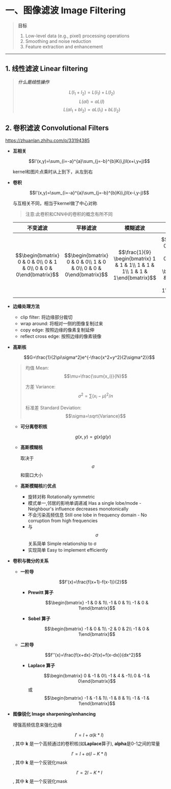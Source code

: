 # 一、图像滤波 Image Filtering

> **目标**
>
> 1. Low-level data (e.g., pixel) processing operations
> 2. Smoothing and noise reduction
> 3. Feature extraction and enhancement

---

## 1. 线性滤波 Linear filtering

> ***什么是线性操作***
>
> $$L(I_1+I_2)=L(I_1)+L(I_2)$$
> $$L(aI)=aL(I)$$
> $$L(aI_1+bI_2)=aL(I_1)+bL(I_2)$$

## 2. 卷积滤波 Convolutional Filters

https://zhuanlan.zhihu.com/p/33194385

- **互相关**

	$$I'(x,y)=\sum_{i=-a}^{a}\sum_{j=-b}^{b}K(i,j)I(x+i,y+j)$$

	kernel和图片点乘时从上到下，从左到右

- **卷积**

	$$I'(x,y)=\sum_{i=-a}^{a}\sum_{j=-b}^{b}K(i,j)I(x-i,y-j)$$

	与互相关不同，相当于kernel做了中心对称

	> 注意:此卷积和CNN中的卷积的概念有所不同

	|                           不变滤波                           |                           平移滤波                           |                           模糊滤波                           |                           锐化滤波                           |
	| :----------------------------------------------------------: | :----------------------------------------------------------: | :----------------------------------------------------------: | :----------------------------------------------------------: |
	| $$\begin{bmatrix} 0 & 0 & 0\\ 0 & 1 & 0\\ 0 & 0 & 0\end{bmatrix}$$ | $$\begin{bmatrix} 0 & 0 & 0\\ 1 & 0 & 0\\ 0 & 0 & 0\end{bmatrix}$$ | $$\frac{1}{9} \begin{bmatrix} 1 & 1 & 1\\ 1 & 1 & 1\\ 1 & 1 & 1\end{bmatrix}$$ | $$\begin{bmatrix} 0 & 0 & 0\\ 0 & 2 & 0\\ 0 & 0 & 0\end{bmatrix}-\frac{1}{9} \begin{bmatrix} 1 & 1 & 1\\ 1 & 1 & 1\\ 1 & 1 & 1\end{bmatrix}$$ |

- **边缘处理方法**
	- clip filter: 将边缘部分裁切
	- wrap around: 将相对一侧的图像复制过来
	- copy edge: 按照边缘的像素复制延伸
	- reflect cross edge: 按照边缘的像素镜像
	
- **高斯核**

  $$G=\frac{1}{2\pi\sigma^2}e^{-\frac{x^2+y^2}{2\sigma^2}}$$
  > 均值 Mean: $$\mu=\frac{\sum{x_i}}{N}$$
  >
  > 方差 Variance: $$\sigma^2=\sum{(x_i-\mu)^2/n}$$
  >
  > 标准差 Standard Deviation: $$\sigma=\sqrt{Variance}$$
  
  - **可分离卷积核**
  
  	$$g(x,y)=g(x)g(y)$$
  
  - **高斯模糊核**
  
  	取决于$$\sigma$$和窗口大小
  
  - **高斯模糊核**的**优点**
  
  	- 旋转对称 Rotationally symmetric
  	- 模式单一,邻居的影响单调递减 Has a single lobe/mode - Neighbour's influence decreases monotonically
  	- 不会污染高频信息 Still one lobe in frequency domain - No corruption from high frequencies
  	- 与$$\sigma$$关系简单 Simple relationship to σ
  	- 实现简单 Easy to implement efficiently
  
- **卷积与微分的关系**

  - **一阶导**

    $$f'(x)=\frac{f(x+1)-f(x-1)}{2}$$

    - **Prewitt 算子**

    	$$\begin{bmatrix} -1 & 0 & 1\\ -1 & 0 & 1\\ -1 & 0 & 1\end{bmatrix}$$

    - **Sobel 算子**

    	$$\begin{bmatrix} -1 & 0 & 1\\ -2 & 0 & 2\\ -1 & 0 & 1\end{bmatrix}$$

  - **二阶导**

    $$f''(x)=\frac{f(x+dx)-2f(x)+f(x-dx)}{dx^2}$$

    - **Laplace 算子**

    	$$\begin{bmatrix} 0 & -1 & 0\\ -1 & 4 & -1\\ 0 & -1 & 0\end{bmatrix}$$ 或 $$\begin{bmatrix} -1 & -1 & 1\\ -1 & 8 & 1\\ -1 & -1 & 1\end{bmatrix}$$

- **图像锐化 Image sharpening/enhancing**

  增强高频信息来强化边缘

  $$I'=I+\alpha(k*I)$$, 其中 **k** 是一个高频通过的卷积核(如**Laplace**算子), **alpha**是0-1之间的常量

  $$I'=I+\alpha(I-K*I)$$, 其中 **k** 是一个反锐化mask

  $$I'=2I-K*I$$, 其中 **k** 是一个反锐化mask

  
